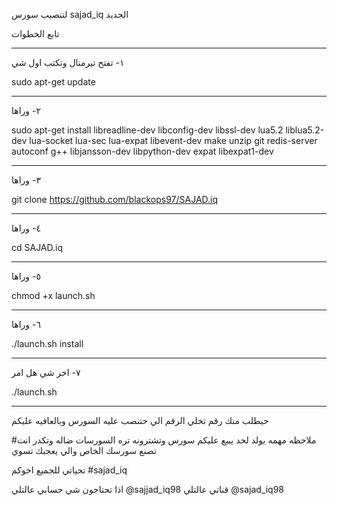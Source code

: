 لتنصيب سورس sajad_iq الجديد

تابع الخطوات
___________
١- تفتح تيرمنال وتكتب اول شي

sudo apt-get update
____________________
٢- وراها

sudo apt-get install libreadline-dev libconfig-dev libssl-dev lua5.2 liblua5.2-dev lua-socket lua-sec lua-expat libevent-dev make unzip git redis-server autoconf g++ libjansson-dev libpython-dev expat libexpat1-dev

___________________________________________________________
٣- وراها

git clone https://github.com/blackops97/SAJAD.iq
__________________________________________
٤- وراها

cd SAJAD.iq
_________________
٥- وراها

chmod +x launch.sh
___________________
٦- وراها

./launch.sh install
____________________
٧- اخر شي هل امر

./launch.sh
________________

حيطلب منك رقم تخلي الرقم الي حتنصب عليه السورس
وبالعافيه عليكم




#ملاحظه مهمه يولد لحد يبيع عليكم سورس وتشترونه تره السورسات ضاله 
وتكدر انت تصنع سورسك الخاص والي يعجبك تسوي 

تحياتي للجميع اخوكم
#sajad_iq

اذا تحتاجون شي
حسابي عالتلي 
@sajjad_iq98
قناتي عالتلي
@sajad_iq98
